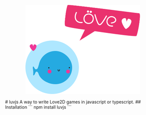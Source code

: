 <div align="center">
    <p>
        <a href="https://love2d.org"><img src="https://raw.githubusercontent.com/WhyNotDogie/luvjs/main/readme/love2d-logo.png"></a>
    </p>
</div>
# luvjs  
A way to write Love2D games in javascript or typescript.  
## Installation
```
npm install luvjs
```